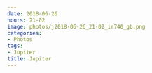 ```yaml
---
date: 2018-06-26
hours: 21-02
image: photos/j2018-06-26_21-02_ir740_gb.png
categories: 
- Photos 
tags: 
- Jupiter 
title: Jupiter
---
```

